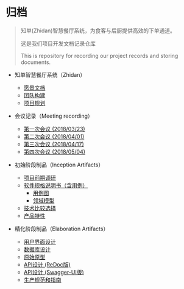 # 归档
>  知单(Zhidan)智慧餐厅系统，为食客与后厨提供高效的下单通道。
>
>  这是我们项目开发文档记录仓库
>
>  This is repository for recording our project records and storing documents.



- 知单智慧餐厅系统（Zhidan）
  - [愿景文档](docs/Vision.md)
  - [团队构建](docs/Team-profile.md)
  - [项目规划](docs/About.md)
- 会议记录（Meeting recording）
  - [第一次会议 (2018/03/23)](docs/meeting-recordings/Meeting-rec-20180323.md)
  - [第二次会议 (2018/04/01)](docs/meeting-recordings/Meeting-rec-20180401.md)
  - [第三次会议 (2018/04/17)](docs/meeting-recordings/Meeting-rec-20180417.md)
  - [第四次会议 (2018/05/04)](docs/meeting-recordings/Meeting-rec-20180504.md)



- 初始阶段制品（Inception Artifacts）
  - [项目前期调研](docs/Inception/Investigation.md)
  - [软件规格说明书（含用例）](docs/Inception/Software-Requirement-Specification.md)
    - [用例图](./docs/Inception/Use-Case-Diagram.md)
    - [领域模型](./docs/Inception/Domain-Model.md)
  - [技术比较选择](docs/Inception/Comparation-Selection.md)
  - [产品特性](./docs/Inception/Product-Backlog.md)
- 精化阶段制品（Elaboration Artifacts）

  - [用户界面设计](docs/Elaboration/UI-Design.md)
  - [数据库设计](docs/Elaboration/DB-Design.md)
  - [原始原型](https://github.com/Zhidan-System/prototype)
  - [API设计 (ReDoc版)](https://zhidan-system.github.io/API/#tag/Restaurant) 
  - [API设计 (Swagger-UI版)](https://zhidan-system.github.io/API/swagger-ui/#/Restaurant)
  - [生产规范和指南](docs/Elaboration/Production-Specifications-and-Guidelines.md)


